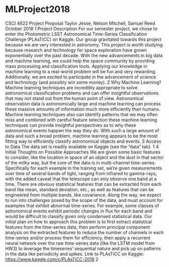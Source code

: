 # MLProject2018
CSCI 4622 Project Proposal
Taylor Jesse, Nelson Mitchell, Samuel Reed
October 2018
1 Project Description
For our semester project, we chose to enter the Photometric LSST Astronomical
Time-Series Classification Challenge (PLAsTiCC) on Kaggle. Our group gravitated
towards this project because we are very interested in astronomy. This
project is worth studying because research and technology for space exploration
have grown exponentially over the past decade. With the new advancements in
big data and machine learning, we could help the space community by providing
mass processing and classification tools. Applying our knowledge in machine
learning to a real-world problem will be fun and very rewarding. Additionally,
we are excited to participate in the advancement of science and technology (and
possibly win some money).
2 Why Machine Learning?
Machine learning techniques are incredibly appropriate to solve astronomical
classification problems and can offer insightful observations that may not stand
out from the human point of view. Astronomical observation data is astronomically
large and machine learning can process these massive amounts of
information much more efficiently than humans. Machine learning techniques
also can identify patterns that we may often miss and combined with careful
feature selection these machine learning techniques can provide insightful perspectives
as to why these astronomical events happen the way they do. With
such a large amount of data and such a broad problem, machine learning appears
to be the most fitting way to efficiently classify astronomical objects and
events.
3 Access to Data
The data set is readily available on Kaggle (see the “data” tab).
1
4 Initial Thoughts on Possible Approaches
We are given some basic features to consider, like the location in space of an
object and the dust in that sector of the milky way, but the core of the data is in
multi-channel time-series. Specifically for each example in the training set, we’re
given measurements over time of several bands of light, ranging from infrared
to gamma-rays, with the added caveat that the telescope can only observe one
band at a time. There are obvious statistical features that can be extracted
from each band like mean, standard deviation, etc.; as well as features that can
be engineered from multiple bands, like covariance.
Along the way, we expect to run into challenges posed by the scope of the data,
and must account for examples that exhibit abnormal time-series. For example,
some classes of astronomical events exhibit periodic changes in flux for each
band and would be difficult to classify given only condensed statistical data.
Our initial plan on how to approach this problem is to first extract statistical
features from the time-series data, then perform principal component analysis
on the extracted features to reduce the number of channels in each time-series
and/or process them for efficiency, then apply a recurrent neural network over
the raw time-series data (like the LSTM model from HW3) to leverage the timeseries’
sequential nature and pick up on patterns in the data like periodicity and
spikes.
Link to PLAsTiCC on Kaggle: https://www.kaggle.com/c/PLAsTiCC-2018
2
